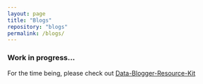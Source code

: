 ```yaml
---
layout: page
title: "Blogs"
repository: "blogs"
permalink: /blogs/
---
```


### Work in progress...
For the time being, please check out [Data-Blogger-Resource-Kit](https://github.com/amtwo/Data-Blogger-Resource-Kit/)
